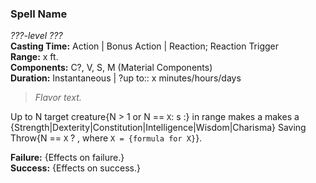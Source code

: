### Spell Name  
*???-level ???*  
**Casting Time:** Action | Bonus Action | Reaction; Reaction Trigger  
**Range:** x ft.  
**Components:** C?, V, S, M (Material Components)  
**Duration:** Instantaneous | ?up to:: x minutes/hours/days  

> *Flavor text.*

Up to N target creature{N > 1 or N == `X`: s :} in range makes a makes a {Strength|Dexterity|Constitution|Intelligence|Wisdom|Charisma} Saving Throw{N == `X` ? , where `X = {formula for X}`}.

**Failure:** {Effects on failure.}  
**Success:** {Effects on success.}  